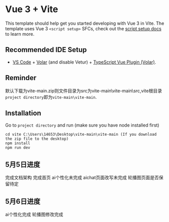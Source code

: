 # Vue 3 + Vite

This template should help get you started developing with Vue 3 in Vite. The template uses Vue 3 `<script setup>` SFCs, check out the [script setup docs](https://v3.vuejs.org/api/sfc-script-setup.html#sfc-script-setup) to learn more.

## Recommended IDE Setup

- [VS Code](https://code.visualstudio.com/) + [Volar](https://marketplace.visualstudio.com/items?itemName=Vue.volar) (and disable Vetur) + [TypeScript Vue Plugin (Volar)](https://marketplace.visualstudio.com/items?itemName=Vue.vscode-typescript-vue-plugin).
  
## Reminder
默认下载为vite-main.zip则文件目录为src为vite-main\vite-main\src,vite根目录`project directory`即为`vite-main\vite-main`.
  
## Installation
Go to `project directory` and run (make sure you have node installed first)
```
cd vite C:\Users\14653\Desktop\vite-main\vite-main (If you download the zip file to the desktop)
npm install
npm run dev
```
## 5月5日进度
完成文档架构 完成首页
ai个性化未完成 aichat页面改写未完成 轮播图页面是否保留待定

## 5月6日进度
ai个性化完成 轮播图修改完成

